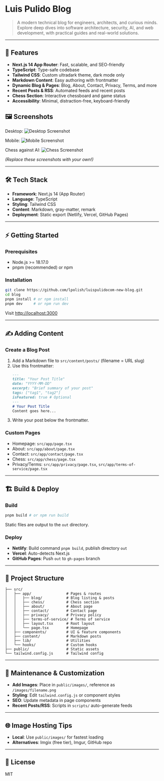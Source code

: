 
# Luis Pulido Blog

> A modern technical blog for engineers, architects, and curious minds. Explore deep dives into software architecture, security, AI, and web development, with practical guides and real-world solutions.

---

## 🚀 Features

- **Next.js 14 App Router**: Fast, scalable, and SEO-friendly
- **TypeScript**: Type-safe codebase
- **Tailwind CSS**: Custom ultradark theme, dark mode only
- **Markdown Content**: Easy authoring with frontmatter
- **Dynamic Blog & Pages**: Blog, About, Contact, Privacy, Terms, and more
- **Recent Posts & RSS**: Automated feeds and recent posts
- **Chess Section**: Interactive chessboard and game status
- **Accessibility**: Minimal, distraction-free, keyboard-friendly

## 🖼️ Screenshots

Desktop:
![Desktop Screenshot](public/screenshot-desktop.png)

Mobile:
![Mobile Screenshot](public/screenshot-mobile.png)

Chess against AI:
![Chess Screenshot](public/chess-screenshot.png)

*(Replace these screenshots with your own!)*

---

## 🛠️ Tech Stack

- **Framework**: Next.js 14 (App Router)
- **Language**: TypeScript
- **Styling**: Tailwind CSS
- **Content**: Markdown, gray-matter, remark
- **Deployment**: Static export (Netlify, Vercel, GitHub Pages)

---

## ⚡ Getting Started

### Prerequisites

- Node.js >= 18.17.0
- pnpm (recommended) or npm

### Installation

```bash
git clone https://github.com/lpolish/luispulidocom-new-blog.git
cd blog
pnpm install # or npm install
pnpm dev     # or npm run dev
```

Visit [http://localhost:3000](http://localhost:3000)

---

## ✍️ Adding Content

### Create a Blog Post

1. Add a Markdown file to `src/content/posts/` (filename = URL slug)
2. Use this frontmatter:
   ```markdown
   ---
   title: "Your Post Title"
   date: "YYYY-MM-DD"
   excerpt: "Brief summary of your post"
   tags: ["tag1", "tag2"]
   isFeatured: true # Optional
   ---
   # Your Post Title
   Content goes here...
   ```
3. Write your post below the frontmatter.

### Custom Pages

- Homepage: `src/app/page.tsx`
- About: `src/app/about/page.tsx`
- Contact: `src/app/contact/page.tsx`
- Chess: `src/app/chess/page.tsx`
- Privacy/Terms: `src/app/privacy/page.tsx`, `src/app/terms-of-service/page.tsx`

---

## 🏗️ Build & Deploy

### Build

```bash
pnpm build # or npm run build
```

Static files are output to the `out` directory.

### Deploy

- **Netlify**: Build command `pnpm build`, publish directory `out`
- **Vercel**: Auto-detects Next.js
- **GitHub Pages**: Push `out` to `gh-pages` branch

---

## 📁 Project Structure

```
├── src/
│   ├── app/                # Pages & routes
│   │   ├── blog/           # Blog listing & posts
│   │   ├── chess/          # Chess section
│   │   ├── about/          # About page
│   │   ├── contact/        # Contact page
│   │   ├── privacy/        # Privacy policy
│   │   ├── terms-of-service/ # Terms of service
│   │   ├── layout.tsx      # Root layout
│   │   └── page.tsx        # Homepage
│   ├── components/         # UI & feature components
│   ├── content/            # Markdown posts
│   ├── lib/                # Utilities
│   └── hooks/              # Custom hooks
├── public/                 # Static assets
└── tailwind.config.js      # Tailwind config
```

---

## 🧩 Maintenance & Customization

- **Add Images**: Place in `public/images/`, reference as `/images/filename.png`
- **Styling**: Edit `tailwind.config.js` or component styles
- **SEO**: Update metadata in page components
- **Recent Posts/RSS**: Scripts in `scripts/` auto-generate feeds

---

## 🌐 Image Hosting Tips

- **Local**: Use `public/images/` for fastest loading
- **Alternatives**: Imgix (free tier), Imgur, GitHub repo

---

## 📜 License

MIT
